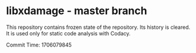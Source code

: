 # libxdamage - master branch

This repository contains frozen state of the repository.
Its history is cleared. It is used only for static code
analysis with Codacy.

Commit Time: 1706079845